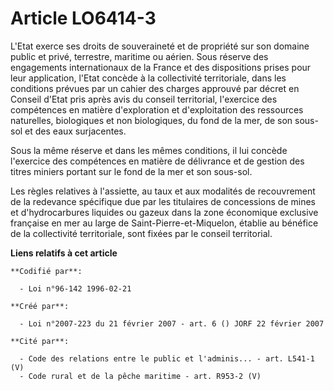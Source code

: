 # Article LO6414-3

L'Etat exerce ses droits de souveraineté et de propriété sur son domaine public et privé, terrestre, maritime ou aérien. Sous
réserve des engagements internationaux de la France et des dispositions prises pour leur application, l'Etat concède à la
collectivité territoriale, dans les conditions prévues par un cahier des charges approuvé par décret en Conseil d'Etat pris
après avis du conseil territorial, l'exercice des compétences en matière d'exploration et d'exploitation des ressources
naturelles, biologiques et non biologiques, du fond de la mer, de son sous-sol et des eaux surjacentes.

Sous la même réserve et dans les mêmes conditions, il lui concède l'exercice des compétences en matière de délivrance et de
gestion des titres miniers portant sur le fond de la mer et son sous-sol.

Les règles relatives à l'assiette, au taux et aux modalités de recouvrement de la redevance spécifique due par les titulaires
de concessions de mines et d'hydrocarbures liquides ou gazeux dans la zone économique exclusive française en mer au large de
Saint-Pierre-et-Miquelon, établie au bénéfice de la collectivité territoriale, sont fixées par le conseil territorial.

**Liens relatifs à cet article**

	**Codifié par**:

	  - Loi n°96-142 1996-02-21

	**Créé par**:

	  - Loi n°2007-223 du 21 février 2007 - art. 6 () JORF 22 février 2007

	**Cité par**:

	  - Code des relations entre le public et l'adminis... - art. L541-1 (V)
	  - Code rural et de la pêche maritime - art. R953-2 (V)
